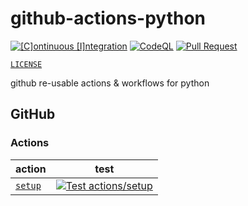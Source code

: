 # github-actions-python

[![[C]ontinuous [I]ntegration](https://github.com/percebus/github-actions-python/actions/workflows/always.yml/badge.svg)](https://github.com/percebus/github-actions-python/actions/workflows/always.yml) [![CodeQL](https://github.com/percebus/github-actions-python/actions/workflows/codeql.yml/badge.svg)](https://github.com/percebus/github-actions-python/actions/workflows/codeql.yml) [![Pull Request](https://github.com/percebus/github-actions-python/actions/workflows/pull_request.yml/badge.svg?event=pull_request)](https://github.com/percebus/github-actions-python/actions/workflows/pull_request.yml)

[`LICENSE`](./LICENSE)

github re-usable actions &amp; workflows for python

## GitHub

### Actions

| action                              | test                                                                                                                                                                                                                        |
| ----------------------------------- | --------------------------------------------------------------------------------------------------------------------------------------------------------------------------------------------------------------------------- |
| [`setup`](./.github/actions/setup/) | [![Test actions/setup](https://github.com/percebus/github-actions-python/actions/workflows/test_actions__setup.yml/badge.svg)](https://github.com/percebus/github-actions-python/actions/workflows/test_actions__setup.yml) |

